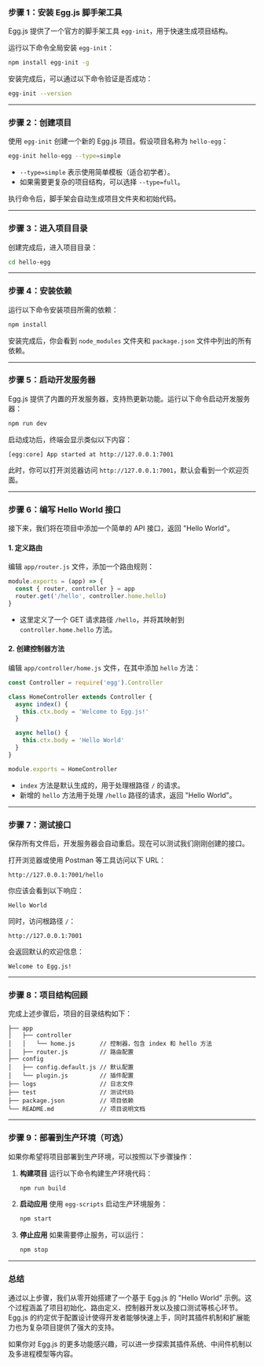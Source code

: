 
### **步骤 1：安装 Egg.js 脚手架工具**

Egg.js 提供了一个官方的脚手架工具 `egg-init`，用于快速生成项目结构。

运行以下命令全局安装 `egg-init`：

```bash
npm install egg-init -g
```

安装完成后，可以通过以下命令验证是否成功：

```bash
egg-init --version
```

---

### **步骤 2：创建项目**

使用 `egg-init` 创建一个新的 Egg.js 项目。假设项目名称为 `hello-egg`：

```bash
egg-init hello-egg --type=simple
```

- `--type=simple` 表示使用简单模板（适合初学者）。
- 如果需要更复杂的项目结构，可以选择 `--type=full`。

执行命令后，脚手架会自动生成项目文件夹和初始代码。

---

### **步骤 3：进入项目目录**

创建完成后，进入项目目录：

```bash
cd hello-egg
```

---

### **步骤 4：安装依赖**

运行以下命令安装项目所需的依赖：

```bash
npm install
```

安装完成后，你会看到 `node_modules` 文件夹和 `package.json` 文件中列出的所有依赖。

---

### **步骤 5：启动开发服务器**

Egg.js 提供了内置的开发服务器，支持热更新功能。运行以下命令启动开发服务器：

```bash
npm run dev
```

启动成功后，终端会显示类似以下内容：

```
[egg:core] App started at http://127.0.0.1:7001
```

此时，你可以打开浏览器访问 `http://127.0.0.1:7001`，默认会看到一个欢迎页面。

---

### **步骤 6：编写 Hello World 接口**

接下来，我们将在项目中添加一个简单的 API 接口，返回 "Hello World"。

#### 1. 定义路由

编辑 `app/router.js` 文件，添加一个路由规则：

```javascript
module.exports = (app) => {
  const { router, controller } = app
  router.get('/hello', controller.home.hello)
}
```

- 这里定义了一个 GET 请求路径 `/hello`，并将其映射到 `controller.home.hello` 方法。

#### 2. 创建控制器方法

编辑 `app/controller/home.js` 文件，在其中添加 `hello` 方法：

```javascript
const Controller = require('egg').Controller

class HomeController extends Controller {
  async index() {
    this.ctx.body = 'Welcome to Egg.js!'
  }

  async hello() {
    this.ctx.body = 'Hello World'
  }
}

module.exports = HomeController
```

- `index` 方法是默认生成的，用于处理根路径 `/` 的请求。
- 新增的 `hello` 方法用于处理 `/hello` 路径的请求，返回 "Hello World"。

---

### **步骤 7：测试接口**

保存所有文件后，开发服务器会自动重启。现在可以测试我们刚刚创建的接口。

打开浏览器或使用 Postman 等工具访问以下 URL：

```
http://127.0.0.1:7001/hello
```

你应该会看到以下响应：

```
Hello World
```

同时，访问根路径 `/`：

```
http://127.0.0.1:7001
```

会返回默认的欢迎信息：

```
Welcome to Egg.js!
```

---

### **步骤 8：项目结构回顾**

完成上述步骤后，项目的目录结构如下：

```
├── app
│   ├── controller
│   │   └── home.js       // 控制器，包含 index 和 hello 方法
│   ├── router.js         // 路由配置
├── config
│   ├── config.default.js // 默认配置
│   └── plugin.js         // 插件配置
├── logs                  // 日志文件
├── test                  // 测试代码
├── package.json          // 项目依赖
└── README.md             // 项目说明文档
```

---

### **步骤 9：部署到生产环境（可选）**

如果你希望将项目部署到生产环境，可以按照以下步骤操作：

1. **构建项目**
   运行以下命令构建生产环境代码：

   ```bash
   npm run build
   ```

2. **启动应用**
   使用 `egg-scripts` 启动生产环境服务：

   ```bash
   npm start
   ```

3. **停止应用**
   如果需要停止服务，可以运行：
   ```bash
   npm stop
   ```

---

### **总结**

通过以上步骤，我们从零开始搭建了一个基于 Egg.js 的 "Hello World" 示例。这个过程涵盖了项目初始化、路由定义、控制器开发以及接口测试等核心环节。Egg.js 的约定优于配置设计使得开发者能够快速上手，同时其插件机制和扩展能力也为复杂项目提供了强大的支持。

如果你对 Egg.js 的更多功能感兴趣，可以进一步探索其插件系统、中间件机制以及多进程模型等内容。
